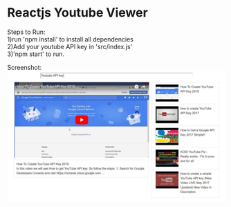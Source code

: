 # Reactjs Youtube Viewer  
Steps to Run:  
1)run 'npm install' to install all dependencies  
2)Add your youtube API key in 'src/index.js'  
3)'npm start' to run.  
  
Screenshot:  
![Youtube Viewer](ss.JPG?raw=true "Title")
